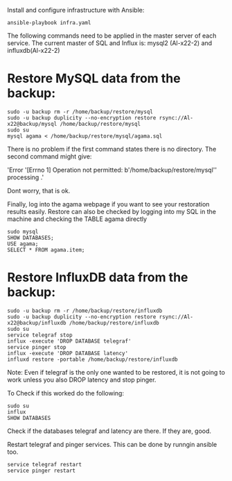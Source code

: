 Install and configure infrastructure with Ansible:

    ansible-playbook infra.yaml

The following commands need to be applied in the master server of each service.
The current master of SQL and Influx is: mysql2 (Al-x22-2) and influxdb(Al-x22-2)

# Restore MySQL data from the backup:

    sudo -u backup rm -r /home/backup/restore/mysql
    sudo -u backup duplicity --no-encryption restore rsync://Al-x22@backup/mysql /home/backup/restore/mysql
    sudo su
    mysql agama < /home/backup/restore/mysql/agama.sql
    
There is no problem if the first command states there is no directory. The second command might give:

'Error '[Errno 1] Operation not permitted: b'/home/backup/restore/mysql'' processing .'

Dont worry, that is ok.

Finally, log into the agama webpage if you want to see your restoration results easily.
Restore can also be checked by logging into my SQL in the machine and checking the TABLE agama directly

    sudo mysql
    SHOW DATABASES;
    USE agama;
    SELECT * FROM agama.item;
    
    
# Restore InfluxDB data from the backup:

    sudo -u backup rm -r /home/backup/restore/influxdb
    sudo -u backup duplicity --no-encryption restore rsync://Al-x22@backup/influxdb /home/backup/restore/influxdb
    sudo su
    service telegraf stop
    influx -execute 'DROP DATABASE telegraf'
    service pinger stop
    influx -execute 'DROP DATABASE latency'
    influxd restore -portable /home/backup/restore/influxdb
    
Note: Even if telegraf is the only one wanted to be restored, it is not going to work unless you also DROP latency and stop pinger.

To Check if this worked do the following:

    sudo su
    influx
    SHOW DATABASES
    
Check if the databases telegraf and latency are there. If they are, good.

Restart telegraf and pinger services. This can be done by runngin ansible too.

    service telegraf restart
    service pinger restart
